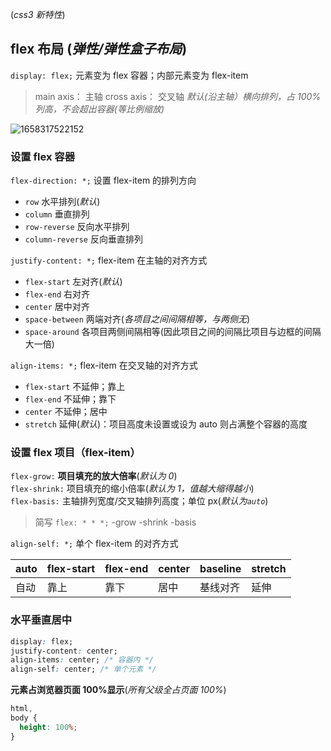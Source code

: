 (_css3 新特性_)

## flex 布局 (_弹性/弹性盒子布局_)

`display: flex;` 元素变为 flex 容器；内部元素变为 flex-item

> main axis： 主轴
> cross axis： 交叉轴
> _默认(沿主轴）横向排列，占 100%列高，不会超出容器(等比例缩放)_

![1658317522152](@img/1658317522152.png)

### 设置 flex 容器

`flex-direction: *;` 设置 flex-item 的排列方向

- `row` 水平排列(_默认_)
- `column` 垂直排列
- `row-reverse` 反向水平排列
- `column-reverse` 反向垂直排列

`justify-content: *;` flex-item 在主轴的对齐方式

- `flex-start` 左对齐(_默认_)
- `flex-end` 右对齐
- `center` 居中对齐
- `space-between` 两端对齐(_各项目之间间隔相等，与两侧无_)
- `space-around` 各项目两侧间隔相等(因此项目之间的间隔比项目与边框的间隔大一倍)

`align-items: *;` flex-item 在交叉轴的对齐方式

- `flex-start` 不延伸；靠上
- `flex-end` 不延伸；靠下
- `center` 不延伸；居中
- `stretch` 延伸(_默认_)：项目高度未设置或设为 auto 则占满整个容器的高度

### 设置 flex 项目（flex-item）

`flex-grow:` **项目填充的放大倍率**(_默认为 0_)  
`flex-shrink:` 项目填充的缩小倍率(_默认为 1，值越大缩得越小_)  
`flex-basis:` 主轴排列宽度/交叉轴排列高度；单位 px(_默认为`auto`_)

> 简写 `flex: * * *;` -grow -shrink -basis

`align-self: *;` 单个 flex-item 的对齐方式

| auto | flex-start | flex-end | center | baseline | stretch |
| ---- | ---------- | -------- | ------ | -------- | ------- |
| 自动 | 靠上       | 靠下     | 居中   | 基线对齐 | 延伸    |

### 水平垂直居中

```css
display: flex;
justify-content: center;
align-items: center; /* 容器内 */
align-self: center; /* 单个元素 */
```

**元素占浏览器页面 100%显示**(_所有父级全占页面 100%_)

```css
html,
body {
  height: 100%;
}
```
